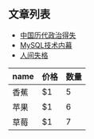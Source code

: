 ## 文章列表

+ [中国历代政治得失](https://github.com/ZwPandora/doc/blob/master/%E4%B8%AD%E5%9B%BD%E5%8E%86%E4%BB%A3%E6%94%BF%E6%B2%BB%E5%BE%97%E5%A4%B1.md)
+ [MySQL技术内幕](https://github.com/ZwPandora/doc/blob/master/MySQL%E6%8A%80%E6%9C%AF%E5%86%85%E5%B9%95.md)
+ [人间失格](https://github.com/ZwPandora/doc/blob/master/%E4%BA%BA%E9%97%B4%E5%A4%B1%E6%A0%BC.md)

name | 价格 |  数量  
-|-|-
香蕉 | $1 | 5 |
苹果 | $1 | 6 |
草莓 | $1 | 7 |
